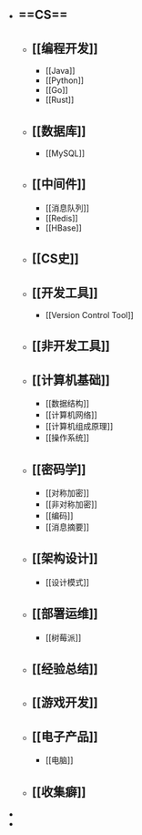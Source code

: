 - ## ==CS==
	- ## [[编程开发]]
		- [[Java]]
		- [[Python]]
		- [[Go]]
		- [[Rust]]
	- ## [[数据库]]
		- [[MySQL]]
	- ## [[中间件]]
		- [[消息队列]]
		- [[Redis]]
		- [[HBase]]
	- ## [[CS史]]
	- ## [[开发工具]]
		- [[Version Control Tool]]
	- ## [[非开发工具]]
	- ## [[计算机基础]]
		- [[数据结构]]
		- [[计算机网络]]
		- [[计算机组成原理]]
		- [[操作系统]]
	- ## [[密码学]]
		- [[对称加密]]
		- [[非对称加密]]
		- [[编码]]
		- [[消息摘要]]
	- ## [[架构设计]]
		- [[设计模式]]
	- ## [[部署运维]]
		- [[树莓派]]
	- ## [[经验总结]]
	- ## [[游戏开发]]
	- ## [[电子产品]]
		- [[电脑]]
	- ## [[收集癖]]
-
-